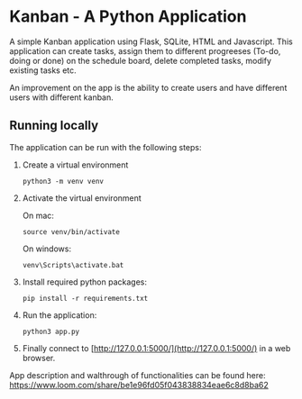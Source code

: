 Kanban - A Python Application
===================
A simple Kanban application using Flask, SQLite, HTML and Javascript.
This application can create tasks, assign them to different progreeses (To-do, doing or done) on the schedule board, delete completed tasks, modify existing tasks etc.

An improvement on the app is the ability to create users and have different users with different kanban.

Running locally
---------------
The application can be run with the following steps:

 1. Create a virtual environment
 
        python3 -m venv venv
       
 2. Activate the virtual environment
 
     On mac:
     
        source venv/bin/activate
        
     On windows:
     
        venv\Scripts\activate.bat
        
 3. Install required python packages:

        pip install -r requirements.txt

 4. Run the application:

        python3 app.py

 5. Finally connect to [http://127.0.0.1:5000/](http://127.0.0.1:5000/) in a
    web browser.
    
    
App description and walthrough of functionalities can be found here: https://www.loom.com/share/be1e96fd05f043838834eae6c8d8ba62 
